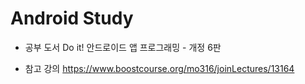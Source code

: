 # Android Study

- 공부 도서
  Do it! 안드로이드 앱 프로그래밍 - 개정 6판

- 참고 강의
  https://www.boostcourse.org/mo316/joinLectures/13164
